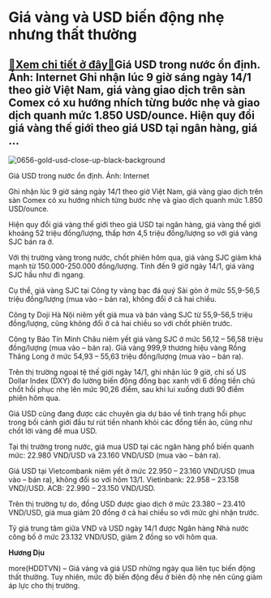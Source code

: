 Giá vàng và USD biến động nhẹ nhưng thất thường
===============================================

[:gift:Xem chi tiết ở đây:gift:](https://hddtvn.com/gia-vang-va-usd-bien-dong-nhe-nhung-that-thuong/)Giá USD trong nước ổn định. Ảnh: Internet Ghi nhận lúc 9 giờ sáng ngày 14/1 theo giờ Việt Nam, giá vàng giao dịch trên sàn Comex có xu hướng nhích từng bước nhẹ và giao dịch quanh mức 1.850 USD/ounce. Hiện quy đổi giá vàng thế giới theo giá USD tại ngân hàng, giá …
-------------------------------------------------------------------------------------------------------------------------------------------------------------------------------------------------------------------------------------------------------------------------





![0656-gold-usd-close-up-black-background](https://hddtvn.com/wp-content/uploads/2021/01/0656_gold_USD_close_up_black_background.jpg "Giá USD trong nước đã ổn định. Ảnh: Internet")


Giá USD trong nước ổn định. Ảnh: Internet



Ghi nhận lúc 9 giờ sáng ngày 14/1 theo giờ Việt Nam, giá vàng giao dịch trên sàn Comex có xu hướng nhích từng bước nhẹ và giao dịch quanh mức 1.850 USD/ounce.


Hiện quy đổi giá vàng thế giới theo giá USD tại ngân hàng, giá vàng thế giới khoảng 52 triệu đồng/lượng, thấp hơn 4,5 triệu đồng/lượng so với giá vàng SJC bán ra ở.


Với thị trường vàng trong nước, chốt phiên hôm qua, giá vàng SJC giảm khá mạnh từ 150.000-250.000 đồng/lượng. Tính đến 9 giờ ngày 14/1, giá vàng SJC hầu như đi ngang.


Cụ thể, giá vàng SJC tại Công ty vàng bạc đá quý Sài gòn ở mức 55,9-56,5 triệu đồng/lượng (mua vào – bán ra), không đổi ở cả hai chiều.


Công ty Doji Hà Nội niêm yết giá mua và bán vàng SJC từ 55,9-56,5 triệu đồng/lượng, cũng không đổi ở cả hai chiều so với chốt phiên trước.


Công ty Bảo Tín Minh Châu niêm yết giá vàng SJC ở mức 56,12 – 56,58 triệu đồng/lượng (mua vào – bán ra). Giá vàng 999,9 thương hiệu vàng Rồng Thăng Long ở mức 54,93 – 55,63 triệu đồng/lượng (mua vào – bán ra).


Trên thị trường ngoại tệ thế giới ngày 14/1, ghi nhận lúc 9 giờ, chỉ số US Dollar Index (DXY) đo lường biến động đồng bạc xanh với 6 đồng tiền chủ chốt hồi phục nhẹ lên mức 90,26 điểm, sau khi lui xuống dưới 90 điểm phiên hôm qua.


Giá USD cũng đang được các chuyên gia dự báo về tình trạng hồi phục trong bối cảnh giới đầu tư rút tiền nhanh khỏi các đồng tiền ảo, cũng như chốt lời vàng để mua USD.


Tại thị trường trong nước, giá mua USD tại các ngân hàng phổ biến quanh mức: 22.980 VND/USD và 23.160 VND/USD (mua vào – bán ra).


Giá USD tại Vietcombank niêm yết ở mức 22.950 – 23.160 VND/USD (mua vào – bán ra), không đổi so với hôm 13/1. Vietinbank: 22.958 – 23.158 VND//USD. ACB: 22.990 – 23.150 VND/USD.


Trên thị trường tự do, đồng USD được giao dịch ở mức 23.380 – 23.410 VND/USD, giá mua giảm 20 đồng ở cả hai chiều so với mức ghi nhận trước.


Tỷ giá trung tâm giữa VND và USD ngày 14/1 được Ngân hàng Nhà nước công bố ở mức 23.132 VND/USD, giảm 2 đồng so với hôm qua.




**Hương Dịu**



more(HDDTVN) – Giá vàng và giá USD những ngày qua liên tục biến động thất thường. Tuy nhiên, mức độ biến động đều ở biên độ nhẹ nên cũng giảm áp lực cho thị trường.

